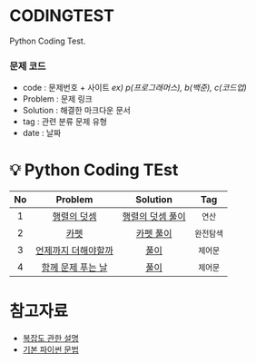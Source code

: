 # CODINGTEST
Python Coding Test.

### 문제 코드
- code : 문제번호 + 사이트 _ex) p(프로그래머스), b(백준), c(코드업)_
- Problem : 문제 링크
- Solution : 해결한 마크다운 문서
- tag : 관련 분류 문제 유형
- date : 날짜

# 💡 Python Coding TEst
|No|Problem|Solution|Tag|
|:---:|:---:|:---:|:---:|
|1|[행렬의 덧셈](https://school.programmers.co.kr/learn/courses/30/lessons/12950)|[행렬의 덧셈 풀이](https://github.com/dustin-kang/CODINGTEST/blob/Python/python/Matrix/12950p_행렬의_덧셈.py)|`연산`|
|2|[카펫](https://school.programmers.co.kr/learn/courses/30/lessons/42842)|[카펫 풀이]()|`완전탐색`|
|3|[언제까지 더해야할까](https://codeup.kr/problem.php?id=6079)|[풀이](https://github.com/dustin-kang/CODINGTEST/issues/3)|`제어문`|
|4|[함께 문제 푸는 날](https://codeup.kr/problem.php?id=6091)|[풀이](https://github.com/dustin-kang/CODINGTEST/issues/4)|`제어문`|

# 참고자료
- [복잡도 관한 설명](https://github.com/dustin-kang/devStudy/blob/main/data_structure/complexity.md)
- [기본 파이썬 문법](https://github.com/dustin-kang/CODINGTEST/blob/Python/Pythoncode.ipynb)
